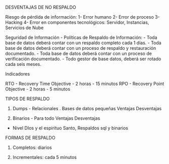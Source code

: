 DESVENTAJAS DE NO RESPALDO

Riesgo de pérdida de información:
 	1- Error humano
 	2- Error de proceso
 	3- Hacking
 	4- Error en componentes tecnológicos: Servidor, Instancias, Servicios de Nube

Seguridad de Información
	- Políticas de Respaldo de Información:
		- Toda base de datos deberá contar con un respaldo completo cada 1 días.
		- Toda base de datos deberá contar con un proceso de respaldo y restauración documentado.
		- Toda base de datos deberá contar con un proceso de verificación documentado.
		- Todo gestor de base datos, deberá ser rotado cada seis meses.

Indicadores

RTO - Recovery Time Objective - 2 horas - 15 minutos
RPO - Recovery Point Objective - 2 horas - 5 minutos

TIPOS DE RESPALDO

1. Dumps - Relacionales . Bases de datos pequeñas
	Ventajas
	Desventajas

2. Binarios - Para todo
	Ventajas
	Desventajas

* Nivel DIos y el espirituo Santo, Respaldos sql y binarios


FORMAS DE RESPALDO

1. Completos: diarios

2. Incrementales: cada 5 minutos




